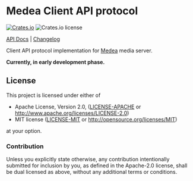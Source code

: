 Medea Client API protocol
=========================

[![Crates.io](https://img.shields.io/crates/v/medea-client-api-proto)](https://crates.io/crates/medea-client-api-proto)
![Crates.io license](https://img.shields.io/crates/l/medea-client-api-proto)

[API Docs](https://docs.rs/medea-client-api-proto) |
[Changelog](CHANGELOG.md)

Client API protocol implementation for [Medea] media server.

__Currently, in early development phase.__




## License

This project is licensed under either of

- Apache License, Version 2.0, ([LICENSE-APACHE](LICENSE-APACHE.md) or http://www.apache.org/licenses/LICENSE-2.0)
- MIT license ([LICENSE-MIT](LICENSE-MIT.md) or http://opensource.org/licenses/MIT)

at your option.


### Contribution

Unless you explicitly state otherwise, any contribution intentionally submitted for inclusion by you, as defined in the Apache-2.0 license, shall be dual licensed as above, without any additional terms or conditions.





[Medea]: https://github.com/instrumentisto/medea
